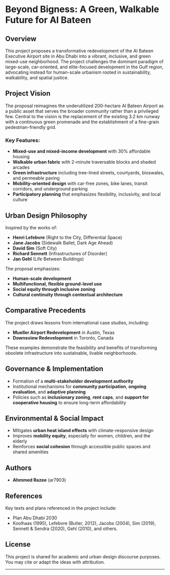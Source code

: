 # Beyond Bigness: A Green, Walkable Future for Al Bateen

## Overview

This project proposes a transformative redevelopment of the Al Bateen Executive Airport site in Abu Dhabi into a vibrant, inclusive, and green mixed-use neighborhood. The project challenges the dominant paradigm of large-scale, car-oriented, and elite-focused development in the Gulf region, advocating instead for human-scale urbanism rooted in sustainability, walkability, and spatial justice.

## Project Vision

The proposal reimagines the underutilized 200-hectare Al Bateen Airport as a public asset that serves the broader community rather than a privileged few. Central to the vision is the replacement of the existing 3.2 km runway with a continuous green promenade and the establishment of a fine-grain pedestrian-friendly grid.

### Key Features:
- **Mixed-use and mixed-income development** with 30% affordable housing
- **Walkable urban fabric** with 2-minute traversable blocks and shaded arcades
- **Green infrastructure** including tree-lined streets, courtyards, bioswales, and permeable paving
- **Mobility-oriented design** with car-free zones, bike lanes, transit corridors, and underground parking
- **Participatory planning** that emphasizes flexibility, inclusivity, and local culture

## Urban Design Philosophy

Inspired by the works of:
- **Henri Lefebvre** (Right to the City, Differential Space)
- **Jane Jacobs** (Sidewalk Ballet, Dark Age Ahead)
- **David Sim** (Soft City)
- **Richard Sennett** (Infrastructures of Disorder)
- **Jan Gehl** (Life Between Buildings)

The proposal emphasizes:
- **Human-scale development**
- **Multifunctional, flexible ground-level use**
- **Social equity through inclusive zoning**
- **Cultural continuity through contextual architecture**

## Comparative Precedents

The project draws lessons from international case studies, including:
- **Mueller Airport Redevelopment** in Austin, Texas
- **Downsview Redevelopment** in Toronto, Canada

These examples demonstrate the feasibility and benefits of transforming obsolete infrastructure into sustainable, livable neighborhoods.

## Governance & Implementation

- Formation of a **multi-stakeholder development authority**
- Institutional mechanisms for **community participation**, **ongoing evaluation**, and **adaptive planning**
- Policies such as **inclusionary zoning**, **rent caps**, and **support for cooperative housing** to ensure long-term affordability

## Environmental & Social Impact

- Mitigates **urban heat island effects** with climate-responsive design
- Improves **mobility equity**, especially for women, children, and the elderly
- Reinforces **social cohesion** through accessible public spaces and shared amenities

## Authors

- **Ahmmed Razee** (ar7903)  

## References

Key texts and plans referenced in the project include:
- Plan Abu Dhabi 2030
- Koolhaas (1995), Lefebvre (Butler, 2012), Jacobs (2004), Sim (2019), Sennett & Sendra (2020), Gehl (2010), and others.

## License

This project is shared for academic and urban design discourse purposes. You may cite or adapt the ideas with attribution.

---

